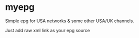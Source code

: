 # myepg

Simple epg for USA networks & some other USA/UK channels. 

Just add raw xml link as your epg source
